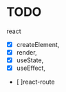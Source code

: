 # TODO

react

- [x] createElement,
- [x] render,
- [x] useState,
- [x] useEffect,

- [ ]react-route
